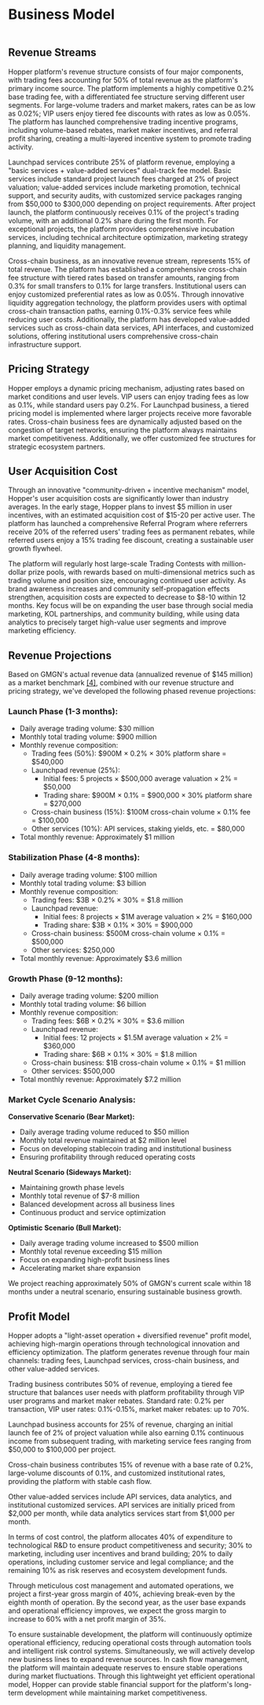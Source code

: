 # Business Model

<figure><img src="../.gitbook/assets/BM.png" alt=""><figcaption></figcaption></figure>

## **Revenue Streams**

Hopper platform's revenue structure consists of four major components, with trading fees accounting for 50% of total revenue as the platform's primary income source. The platform implements a highly competitive 0.2% base trading fee, with a differentiated fee structure serving different user segments. For large-volume traders and market makers, rates can be as low as 0.02%; VIP users enjoy tiered fee discounts with rates as low as 0.05%. The platform has launched comprehensive trading incentive programs, including volume-based rebates, market maker incentives, and referral profit sharing, creating a multi-layered incentive system to promote trading activity.

Launchpad services contribute 25% of platform revenue, employing a "basic services + value-added services" dual-track fee model. Basic services include standard project launch fees charged at 2% of project valuation; value-added services include marketing promotion, technical support, and security audits, with customized service packages ranging from $50,000 to $300,000 depending on project requirements. After project launch, the platform continuously receives 0.1% of the project's trading volume, with an additional 0.2% share during the first month. For exceptional projects, the platform provides comprehensive incubation services, including technical architecture optimization, marketing strategy planning, and liquidity management.

Cross-chain business, as an innovative revenue stream, represents 15% of total revenue. The platform has established a comprehensive cross-chain fee structure with tiered rates based on transfer amounts, ranging from 0.3% for small transfers to 0.1% for large transfers. Institutional users can enjoy customized preferential rates as low as 0.05%. Through innovative liquidity aggregation technology, the platform provides users with optimal cross-chain transaction paths, earning 0.1%-0.3% service fees while reducing user costs. Additionally, the platform has developed value-added services such as cross-chain data services, API interfaces, and customized solutions, offering institutional users comprehensive cross-chain infrastructure support.

## **Pricing Strategy**

Hopper employs a dynamic pricing mechanism, adjusting rates based on market conditions and user levels. VIP users can enjoy trading fees as low as 0.1%, while standard users pay 0.2%. For Launchpad business, a tiered pricing model is implemented where larger projects receive more favorable rates. Cross-chain business fees are dynamically adjusted based on the congestion of target networks, ensuring the platform always maintains market competitiveness. Additionally, we offer customized fee structures for strategic ecosystem partners.

## **User Acquisition Cost**

Through an innovative "community-driven + incentive mechanism" model, Hopper's user acquisition costs are significantly lower than industry averages. In the early stage, Hopper plans to invest $5 million in user incentives, with an estimated acquisition cost of $15-20 per active user. The platform has launched a comprehensive Referral Program where referrers receive 20% of the referred users' trading fees as permanent rebates, while referred users enjoy a 15% trading fee discount, creating a sustainable user growth flywheel.

The platform will regularly host large-scale Trading Contests with million-dollar prize pools, with rewards based on multi-dimensional metrics such as trading volume and position size, encouraging continued user activity. As brand awareness increases and community self-propagation effects strengthen, acquisition costs are expected to decrease to $8-10 within 12 months. Key focus will be on expanding the user base through social media marketing, KOL partnerships, and community building, while using data analytics to precisely target high-value user segments and improve marketing efficiency.

## **Revenue Projections**

Based on GMGN's actual revenue data (annualized revenue of $145 million) as a market benchmark [\[4\]](https://defillama.com/protocol/gmgn?groupBy=monthly), combined with our revenue structure and pricing strategy, we've developed the following phased revenue projections:

### **Launch Phase (1-3 months):**

* Daily average trading volume: $30 million
* Monthly total trading volume: $900 million
* Monthly revenue composition:
  * Trading fees (50%): $900M × 0.2% × 30% platform share = $540,000
  * Launchpad revenue (25%):
    * Initial fees: 5 projects × $500,000 average valuation × 2% = $50,000
    * Trading share: $900M × 0.1% = $900,000 × 30% platform share = $270,000
  * Cross-chain business (15%): $100M cross-chain volume × 0.1% fee = $100,000
  * Other services (10%): API services, staking yields, etc. = $80,000
* Total monthly revenue: Approximately $1 million

### **Stabilization Phase (4-8 months):**

* Daily average trading volume: $100 million
* Monthly total trading volume: $3 billion
* Monthly revenue composition:
  * Trading fees: $3B × 0.2% × 30% = $1.8 million
  * Launchpad revenue:
    * Initial fees: 8 projects × $1M average valuation × 2% = $160,000
    * Trading share: $3B × 0.1% × 30% = $900,000
  * Cross-chain business: $500M cross-chain volume × 0.1% = $500,000
  * Other services: $250,000
* Total monthly revenue: Approximately $3.6 million

### **Growth Phase (9-12 months):**

* Daily average trading volume: $200 million
* Monthly total trading volume: $6 billion
* Monthly revenue composition:
  * Trading fees: $6B × 0.2% × 30% = $3.6 million
  * Launchpad revenue:
    * Initial fees: 12 projects × $1.5M average valuation × 2% = $360,000
    * Trading share: $6B × 0.1% × 30% = $1.8 million
  * Cross-chain business: $1B cross-chain volume × 0.1% = $1 million
  * Other services: $500,000
* Total monthly revenue: Approximately $7.2 million

### **Market Cycle Scenario Analysis:**

**Conservative Scenario (Bear Market):**

* Daily average trading volume reduced to $50 million
* Monthly total revenue maintained at $2 million level
* Focus on developing stablecoin trading and institutional business
* Ensuring profitability through reduced operating costs

**Neutral Scenario (Sideways Market):**

* Maintaining growth phase levels
* Monthly total revenue of $7-8 million
* Balanced development across all business lines
* Continuous product and service optimization

**Optimistic Scenario (Bull Market):**

* Daily average trading volume increased to $500 million
* Monthly total revenue exceeding $15 million
* Focus on expanding high-profit business lines
* Accelerating market share expansion

We project reaching approximately 50% of GMGN's current scale within 18 months under a neutral scenario, ensuring sustainable business growth.

## **Profit Model**

Hopper adopts a "light-asset operation + diversified revenue" profit model, achieving high-margin operations through technological innovation and efficiency optimization. The platform generates revenue through four main channels: trading fees, Launchpad services, cross-chain business, and other value-added services.

Trading business contributes 50% of revenue, employing a tiered fee structure that balances user needs with platform profitability through VIP user programs and market maker rebates. Standard rate: 0.2% per transaction, VIP user rates: 0.1%-0.15%, market maker rebates: up to 70%.

Launchpad business accounts for 25% of revenue, charging an initial launch fee of 2% of project valuation while also earning 0.1% continuous income from subsequent trading, with marketing service fees ranging from $50,000 to $100,000 per project.

Cross-chain business contributes 15% of revenue with a base rate of 0.2%, large-volume discounts of 0.1%, and customized institutional rates, providing the platform with stable cash flow.

Other value-added services include API services, data analytics, and institutional customized services. API services are initially priced from $2,000 per month, while data analytics services start from $1,000 per month.

In terms of cost control, the platform allocates 40% of expenditure to technological R\&D to ensure product competitiveness and security; 30% to marketing, including user incentives and brand building; 20% to daily operations, including customer service and legal compliance; and the remaining 10% as risk reserves and ecosystem development funds.

Through meticulous cost management and automated operations, we project a first-year gross margin of 40%, achieving break-even by the eighth month of operation. By the second year, as the user base expands and operational efficiency improves, we expect the gross margin to increase to 60% with a net profit margin of 35%.

To ensure sustainable development, the platform will continuously optimize operational efficiency, reducing operational costs through automation tools and intelligent risk control systems. Simultaneously, we will actively develop new business lines to expand revenue sources. In cash flow management, the platform will maintain adequate reserves to ensure stable operations during market fluctuations. Through this lightweight yet efficient operational model, Hopper can provide stable financial support for the platform's long-term development while maintaining market competitiveness.
